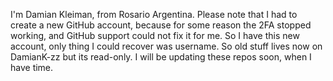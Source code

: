 I'm Damian Kleiman, from Rosario Argentina. 
Please note that I had to create a new GitHub account, because for some reason the 2FA stopped working, and GitHub support could not fix it for me. So I have this new account, only thing I could recover was username. So old stuff lives now on DamianK-zz but its read-only.
I will be updating these repos soon, when I have time.

